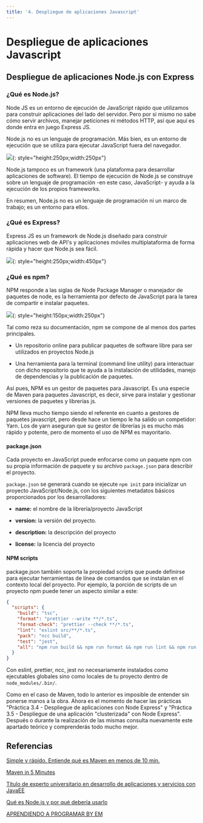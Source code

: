 ```yaml
---
title: '4. Despliegue de aplicaciones Javascript'
---
```


# **Despliegue de aplicaciones Javascript**

## Despliegue de aplicaciones Node.js con Express

### ¿Qué es Node.js?

Node JS es un entorno de ejecución de JavaScript rápido que utilizamos para construir aplicaciones del lado del servidor. Pero por sí mismo no sabe cómo servir archivos, manejar peticiones ni métodos HTTP, así que aquí es donde entra en juego Express JS.

Node.js no es un lenguaje de programación. Más bien, es un entorno de ejecución que se utiliza para ejecutar JavaScript fuera del navegador.

![](../img/nodejs-new-pantone-black.svg){: style="height:250px;width:250px"}

Node.js tampoco es un framework (una plataforma para desarrollar aplicaciones de software). El tiempo de ejecución de Node.js se construye sobre un lenguaje de programación -en este caso, JavaScript- y ayuda a la ejecución de los propios frameworks.

En resumen, Node.js no es un lenguaje de programación ni un marco de trabajo; es un entorno para ellos.

### ¿Qué es Express?

Express JS es un framework de Node.js diseñado para construir aplicaciones web de API's y aplicaciones móviles multiplataforma de forma rápida y hacer  que Node.js sea fácil.

![](../img/express-logo.png){: style="height:250px;width:450px"}

### ¿Qué es npm?

NPM responde a las siglas de Node Package Manager o manejador de paquetes de node, es la herramienta por defecto de JavaScript para la tarea de compartir e instalar paquetes.

![](../img/npm-logo.png){: style="height:150px;width:250px"}

Tal como reza su documentación, npm se compone de al menos dos partes principales.

* Un repositorio online para publicar paquetes de software libre para ser utilizados en proyectos Node.js

* Una herramienta para la terminal (command line utility) para interactuar con dicho repositorio que te ayuda a la instalación de utilidades, manejo de dependencias y la publicación de paquetes.

Así pues, NPM es un gestor de paquetes para Javascript. Es una especie de Maven para paquetes Javascript, es decir, sirve para instalar y gestionar versiones de paquetes y librerías js.

NPM lleva mucho tiempo siendo el referente en cuanto a gestores de paquetes javascript, pero desde hace un tiempo le ha salido un competidor: Yarn. Los de yarn aseguran que su gestor de librerías js es mucho más rápido y potente, pero de momento el uso de NPM es mayoritario.

#### package.json

Cada proyecto en JavaScript puede enfocarse como un paquete npm con su propia información de paquete y su archivo `package.json` para describir el proyecto.

`package.json` se generará cuando se ejecute `npm init` para inicializar un proyecto JavaScript/Node.js, con los siguientes metadatos básicos proporcionados por los desarrolladores:

+ **name:** el nombre de la librería/proyecto JavaScript
  
+ **version:** la versión del proyecto. 
  
+ **description:** la descripción del proyecto
  
+ **license:** la licencia del proyecto

#### NPM scripts

package.json también soporta la propiedad scripts que puede definirse para ejecutar herramientas de línea de comandos que se instalan en el contexto local del proyecto. Por ejemplo, la porción de scripts de un proyecto npm puede tener un aspecto similar a este:

```json
{
  "scripts": {
    "build": "tsc",
    "format": "prettier --write **/*.ts",
    "format-check": "prettier --check **/*.ts",
    "lint": "eslint src/**/*.ts",
    "pack": "ncc build",
    "test": "jest",
    "all": "npm run build && npm run format && npm run lint && npm run pack && npm test"
  }
}
```
Con eslint, prettier, ncc, jest no necesariamente instalados como ejecutables globales sino como locales de tu proyecto dentro de `node_modules/.bin/`.

Como en el caso de Maven, todo lo anterior es imposible de entender sin ponerse manos a la obra. Ahora es el momento de hacer las prácticas "Práctica 3.4 - Despliegue de aplicaciones con Node Express" y "Práctica 3.5 - Despliegue de una aplicación "clusterizada" con Node Express". Después o durante la realización de las mismas consulta nuevamente este apartado teórico y comprenderás todo mucho mejor.

## Referencias

[Simple y rápido. Entiende qué es Maven en menos de 10 min.](https://www.javiergarzas.com/2014/06/maven-en-10-min.html)

[Maven in 5 Minutes](https://maven.apache.org/guides/getting-started/maven-in-five-minutes.html)

[Título de experto universitario en desarrollo de aplicaciones y servicios con JavaEE](http://www.jtech.ua.es/j2ee/restringido/cw/sesion01-apuntes.html)

[Qué es Node.js y por qué debería usarlo](https://kinsta.com/es/base-de-conocimiento/que-es-node-js/)

[APRENDIENDO A PROGRAMAR BY EM](https://aprendiendoaprogramarbyem.blogspot.com/2016/06/estructura-del-directorio-de.html)